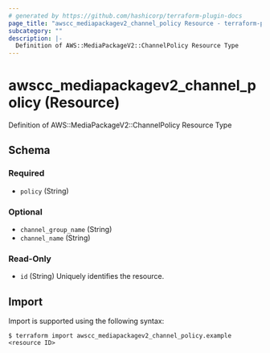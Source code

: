 ```yaml
---
# generated by https://github.com/hashicorp/terraform-plugin-docs
page_title: "awscc_mediapackagev2_channel_policy Resource - terraform-provider-awscc"
subcategory: ""
description: |-
  Definition of AWS::MediaPackageV2::ChannelPolicy Resource Type
---
```


# awscc_mediapackagev2_channel_policy (Resource)

Definition of AWS::MediaPackageV2::ChannelPolicy Resource Type



<!-- schema generated by tfplugindocs -->
## Schema

### Required

- `policy` (String)

### Optional

- `channel_group_name` (String)
- `channel_name` (String)

### Read-Only

- `id` (String) Uniquely identifies the resource.

## Import

Import is supported using the following syntax:

```shell
$ terraform import awscc_mediapackagev2_channel_policy.example <resource ID>
```
